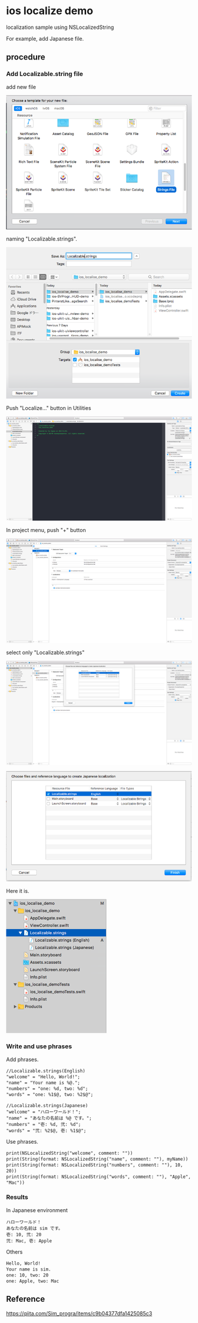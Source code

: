 # ios localize demo
localization sample using NSLocalizedString

For example, add Japanese file.

## procedure
### Add Localizable.string file
add new file

![](https://github.com/sahara-ooga/ios_localize_demo/raw/image/images/スクリーンショット%202017-11-01%2013.20.22.png)

naming "Localizable.strings".

![](https://github.com/sahara-ooga/ios_localize_demo/raw/image/images/スクリーンショット%202017-11-01%2013.20.59.png)

Push "Localize..." button in Utilities

![](https://github.com/sahara-ooga/ios_localize_demo/raw/image/images/スクリーンショット%202017-11-01%2013.21.31.png)

In project menu, push "+" button

![](https://github.com/sahara-ooga/ios_localize_demo/raw/image/images/スクリーンショット%202017-11-01%2013.22.31.png)

select only "Localizable.strings"

![](https://github.com/sahara-ooga/ios_localize_demo/raw/image/images/スクリーンショット%202017-11-01%2013.23.02.png)

![](https://github.com/sahara-ooga/ios_localize_demo/raw/image/images/スクリーンショット%202017-11-01%2013.23.10.png)

Here it is.

![](https://github.com/sahara-ooga/ios_localize_demo/raw/image/images/スクリーンショット%202017-11-01%2013.23.36.png)

### Write and use phrases
Add phrases.

```
//Localizable.strings(English)
"welcome" = "Hello, World!";
"name" = "Your name is %@.";
"numbers" = "one: %d, two: %d";
"words" = "one: %1$@, two: %2$@";
```

```
//Localizable.strings(Japanese)
"welcome" = "ハローワールド！";
"name" = "あなたの名前は %@ です。";
"numbers" = "壱: %d, 弐: %d";
"words" = "弐: %2$@, 壱: %1$@";
```

Use phrases.

```
print(NSLocalizedString("welcome", comment: ""))
print(String(format: NSLocalizedString("name", comment: ""), myName))
print(String(format: NSLocalizedString("numbers", comment: ""), 10, 20))
print(String(format: NSLocalizedString("words", comment: ""), "Apple", "Mac"))
```

### Results
In Japanese environment

```
ハローワールド！
あなたの名前は sim です。
壱: 10, 弐: 20
弐: Mac, 壱: Apple
```
         
Others

```
Hello, World!
Your name is sim.
one: 10, two: 20
one: Apple, two: Mac
```

## Reference
https://qiita.com/Sim_progra/items/c9b04377dfa1425085c3